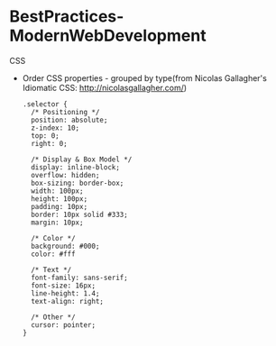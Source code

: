 # BestPractices-ModernWebDevelopment
CSS

- Order CSS properties - grouped by type(from  Nicolas Gallagher's Idiomatic CSS: http://nicolasgallagher.com/)
  ```
  .selector {
    /* Positioning */
    position: absolute;
    z-index: 10;
    top: 0;
    right: 0;

    /* Display & Box Model */
    display: inline-block;
    overflow: hidden;
    box-sizing: border-box;
    width: 100px;
    height: 100px;
    padding: 10px;
    border: 10px solid #333;
    margin: 10px;

    /* Color */
    background: #000;
    color: #fff

    /* Text */
    font-family: sans-serif;
    font-size: 16px;
    line-height: 1.4;
    text-align: right;

    /* Other */
    cursor: pointer;
  }
  ```

